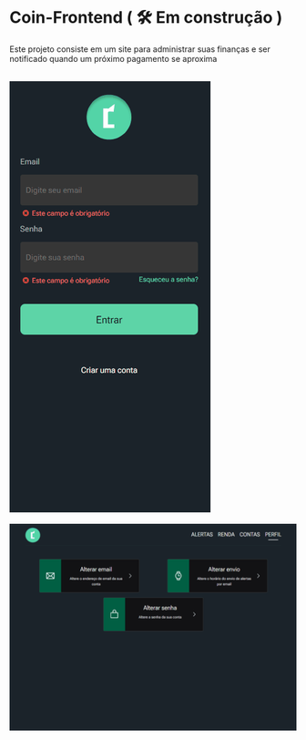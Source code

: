 <h1>Coin-Frontend ( 🛠️ Em construção )</h1>
<p>
    Este projeto consiste em um site para administrar suas finanças e ser notificado quando
    um próximo pagamento se aproxima
</p>
<br>

<img src="./readme/coin.gif" />
<br>
<br>
<img src="./readme/coin-pc.gif" />